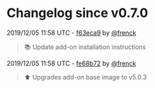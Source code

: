 # Changelog since v0.7.0

2019/12/05 11:58 UTC - [f63eca9](https://github.com/hassio-addons/addon-thelounge/commit/f63eca9473ac9e85f17ec1598bc85ad2dc77a492) by [@frenck](https://github.com/frenck)
> :books: Update add-on installation instructions 

2019/12/05 11:58 UTC - [fe68b72](https://github.com/hassio-addons/addon-thelounge/commit/fe68b728cad762c4696d1e70586149a7b36835d2) by [@frenck](https://github.com/frenck)
> :arrow_up: Upgrades add-on base image to v5.0.3 

